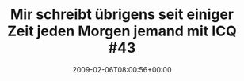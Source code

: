 ---
retweeted: false
source: <a href="http://twitter.com" rel="nofollow">Twitter Web Client</a>
entities:
  hashtags: []
  symbols: []
  user_mentions: []
  urls: []
display_text_range:
- '0'
- '121'
favorite_count: '0'
id_str: '1182547316'
truncated: false
retweet_count: '0'
id: '1182547316'
created_at: Fri Feb 06 08:00:56 +0000 2009
favorited: false
full_text: 'Mir schreibt übrigens seit einiger Zeit jeden Morgen jemand mit ICQ #439685606
  das Wort "Àíàëüíûé". Hab ich was gewonnen?'
lang: de
tags:
- pesos/twitter
date: '2009-02-06T08:00:56+00:00'
src: https://twitter.com/bascht/status/1182547316
original_url: https://twitter.com/bascht/status/1182547316
type: twitter_tweet
text: 'Mir schreibt übrigens seit einiger Zeit jeden Morgen jemand mit ICQ #439685606
  das Wort "Àíàëüíûé". Hab ich was gewonnen?'
title: 'Mir schreibt übrigens seit einiger Zeit jeden Morgen jemand mit ICQ #43'

---